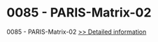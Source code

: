 # 0085 - PARIS-Matrix-02
0085 - PARIS-Matrix-02
[>> Detailed information](https://secure.shareit.com/shareit/product.html?productid=300951625&affiliateid=200057808)